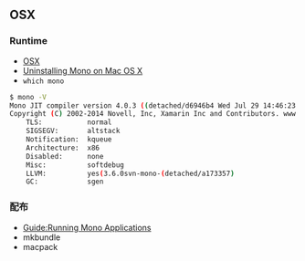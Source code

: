 ## OSX

### Runtime

- [OSX](http://www.mono-project.com/docs/about-mono/supported-platforms/osx/)
- [Uninstalling Mono on Mac OS X](https://www.evernote.com/shard/s302/sh/0aa177f1-212a-40e7-8ae8-6197bd6128d6/6ffbde85a488fa952e3930eec516bf6d)
- `which mono`

~~~bash
$ mono -V
Mono JIT compiler version 4.0.3 ((detached/d6946b4 Wed Jul 29 14:46:23 EDT 2015)
Copyright (C) 2002-2014 Novell, Inc, Xamarin Inc and Contributors. www.mono-project.com
	TLS:           normal
	SIGSEGV:       altstack
	Notification:  kqueue
	Architecture:  x86
	Disabled:      none
	Misc:          softdebug
	LLVM:          yes(3.6.0svn-mono-(detached/a173357)
	GC:            sgen
~~~

### 配布

- [Guide:Running Mono Applications](http://www.mono-project.com/archived/guiderunning_mono_applications/)
- mkbundle
- macpack
